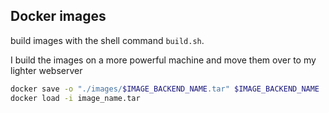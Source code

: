 ## Docker images

build images with the shell command `build.sh`.

I build the images on a more powerful machine and move them over to my lighter webserver

```sh
docker save -o "./images/$IMAGE_BACKEND_NAME.tar" $IMAGE_BACKEND_NAME
docker load -i image_name.tar
```